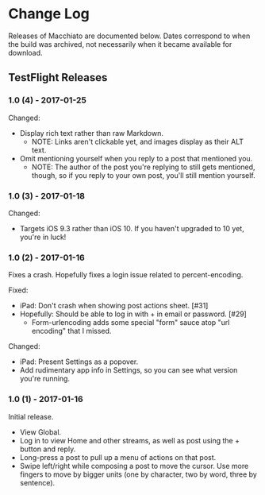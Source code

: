 # Change Log
Releases of Macchiato are documented below. Dates correspond to when the build
was archived, not necessarily when it became available for download.

## TestFlight Releases
### 1.0 (4) - 2017-01-25
Changed:

- Display rich text rather than raw Markdown.
    - NOTE: Links aren't clickable yet, and images display as their ALT text.
- Omit mentioning yourself when you reply to a post that mentioned you.
    - NOTE: The author of the post you're replying to still gets mentioned, though, so if you reply to your own post, you'll still mention yourself.


### 1.0 (3) - 2017-01-18
Changed:

- Targets iOS 9.3 rather than iOS 10. If you haven't upgraded to 10 yet, you're in luck!


### 1.0 (2) - 2017-01-16
Fixes a crash. Hopefully fixes a login issue related to percent-encoding.

Fixed:

- iPad: Don't crash when showing post actions sheet. [#31]
- Hopefully: Should be able to log in with + in email or password. [#29]
    - Form-urlencoding adds some special "form" sauce atop "url encoding" that I missed.

Changed:

- iPad: Present Settings as a popover.
- Add rudimentary app info in Settings, so you can see what version you're running.


### 1.0 (1) - 2017-01-16
Initial release.

- View Global.
- Log in to view Home and other streams, as well as post using the + button and reply.
- Long-press a post to pull up a menu of actions on that post.
- Swipe left/right while composing a post to move the cursor. Use more fingers to move by bigger units (one by character, two by word, three by sentence).
